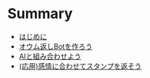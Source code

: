 # Summary

* [はじめに](README.md)
* [オウム返しBotを作ろう](echo-bot.md)
* [AIと組み合わせよう](README.md)
* [(応用)感情に合わせてスタンプを返そう](README.md)
